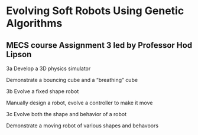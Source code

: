 # Evolving Soft Robots Using Genetic Algorithms

## MECS course Assignment 3 led by Professor Hod Lipson

3a Develop a 3D physics simulator

  Demonstrate a bouncing cube and a “breathing” cube
  
3b Evolve a fixed shape robot

  Manually design a robot, evolve a controller to make it move
  
3c Evolve both the shape and behavior of a robot

  Demonstrate a moving robot of various shapes and behavoors
